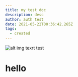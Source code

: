 ```yaml
---
title: my test doc
description: desc
author: auth test
date: 2021-05-22T00:36:42.265Z
tags:
  - created
---
```

![alt img texrt test](/static/img/621.png "img title test")



# hello
